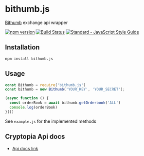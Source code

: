 # bithumb.js

[Bithumb](https://www.bithumb.com/) exchange api wrapper

[![npm version](https://badge.fury.io/js/cryptopia.js.svg)](https://www.npmjs.com/package/cryptopia.js)
[![Build Status](https://travis-ci.org/Coac/cryptopia.js.svg?branch=master)](https://travis-ci.org/Coac/cryptopia.js)
[![Standard - JavaScript Style Guide](https://img.shields.io/badge/code%20style-standard-brightgreen.svg)](http://standardjs.com/)

## Installation

    npm install bithumb.js

## Usage

```js
const Bithumb = require('bithumb.js')
const bithumb = new Bithumb('YOUR_KEY', 'YOUR_SECRET');

(async function () {
  const orderBook = await bithumb.getOrderbook('ALL')
  console.log(orderBook)
}())
```

See  `example.js` for the implemented methods

## Cryptopia Api docs
- [Api docs link](https://www.bithumb.com/u1/US127)
